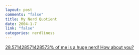 ```yaml
--- 
layout: post
comments: "false"
title: My Nerd Quotient
date: 2004-1-7
link: "false"
categories: nerdliness
---
```

<a href="http://students.washington.edu/mmccain/nerdtest.html" title="Nerd Test"> 28.571428571428573% of me is a huge nerd! How about you?</a>
